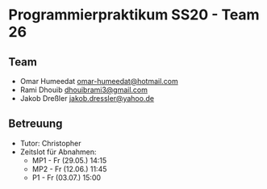 Programmierpraktikum SS20 - Team 26
===================================

Team
----

- Omar Humeedat <omar-humeedat@hotmail.com>
- Rami Dhouib <dhouibrami3@gmail.com>
- Jakob Dreßler <jakob.dressler@yahoo.de>


Betreuung
---------

- Tutor: Christopher
- Zeitslot für Abnahmen: 
  - MP1 - Fr (29.05.) 14:15
  - MP2 - Fr (12.06.) 11:45
  - P1 - Fr (03.07.) 15:00

